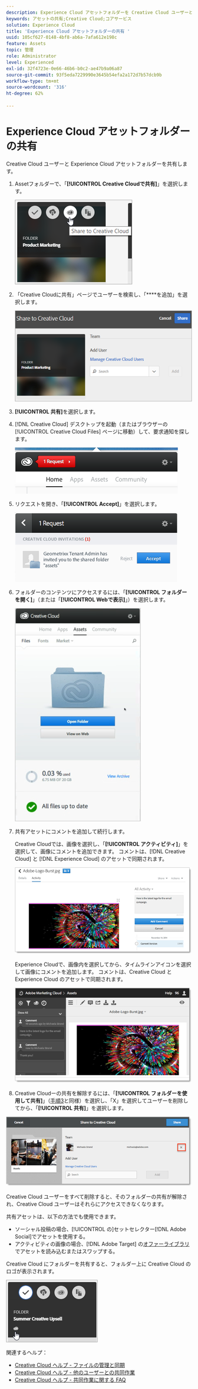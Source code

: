 ```yaml
---
description: Experience Cloud アセットフォルダーを Creative Cloud ユーザーと共有する方法。
keywords: アセットの共有;Creative Cloud;コアサービス
solution: Experience Cloud
title: 'Experience Cloud アセットフォルダーの共有 '
uuid: 105cf627-0148-4bf8-ab6a-7afa612e198c
feature: Assets
topic: 管理
role: Administrator
level: Experienced
exl-id: 32f4723e-0e66-46b6-b0c2-ae47b9a06a87
source-git-commit: 93f5eda7229990e3645b54efa2a172d7b57dcb9b
workflow-type: tm+mt
source-wordcount: '316'
ht-degree: 62%

---
```


# Experience Cloud アセットフォルダーの共有

Creative Cloud ユーザーと Experience Cloud アセットフォルダーを共有します。

1. Assetフォルダーで、「**[!UICONTROL Creative Cloudで共有]**」を選択します。

   ![手順の結果](assets/asset-share-cc.png)
1. 「Creative Cloudに共有」ページでユーザーを検索し、「****&#x200B;を追加」を選択します。

   ![](assets/asset-share-cc-page.png)

1. **[!UICONTROL 共有]**&#x200B;を選択します。
1. [!DNL Creative Cloud] デスクトップを起動（またはブラウザーの [!UICONTROL Creative Cloud Files] ページに移動）して、要求通知を探します。

   ![](assets/cc_share_request.png)
1. リクエストを開き、「**[!UICONTROL Accept]**」を選択します。

   ![手順の結果](assets/cc_share_accept.png)
1. フォルダーのコンテンツにアクセスするには、「**[!UICONTROL フォルダーを開く]**」（または「**[!UICONTROL Webで表示]**」）を選択します。

   ![手順の結果](assets/creative_cloud_open_folder.png)
1. 共有アセットにコメントを追加して続行します。

   Creative Cloudでは、画像を選択し、「**[!UICONTROL アクティビティ]**」を選択して、画像にコメントを追加できます。 コメントは、[!DNL Creative Cloud] と [!DNL Experience Cloud] のアセットで同期されます。

   ![](assets/asset_comment_cc.png)

   Experience Cloudで、画像内を選択してから、タイムラインアイコンを選択して画像にコメントを追加します。 コメントは、Creative Cloud と Experience Cloud のアセットで同期されます。

   ![](assets/asset_comment_mac.png)

1. Creative Cloudーの共有を解除するには、「**[!UICONTROL フォルダーを使用して共有]**」（[手順3](t-share-creative-cloud.md#step_BA17CFA185284641A9B878BA29551996)と同様）を選択し、「X」を選択してユーザーを削除してから、「**[!UICONTROL 共有]**」を選択します。

![](assets/asset_remove_user.png)

Creative Cloud ユーザーをすべて削除すると、そのフォルダーの共有が解除され、Creative Cloud ユーザーはそれらにアクセスできなくなります。

共有アセットは、以下の方法でも使用できます。

* ソーシャル投稿の場合、[!UICONTROL  の]セットセレクター[!DNL Adobe Social]でアセットを使用する。
* アクティビティの画像の場合、[!DNL Adobe Target] の[オファーライブラリ](https://experienceleague.adobe.com/docs/target/using/experiences/offers/manage-content.html?lang=en)でアセットを読み込むまたはスワップする。

Creative Cloud にフォルダーを共有すると、フォルダー上に Creative Cloud のロゴが表示されます。

![](assets/asset-cc-logo.png)

関連するヘルプ：

* [Creative Cloud ヘルプ - ファイルの管理と同期](https://helpx.adobe.com/creative-cloud/help/sync-creative-cloud-files.html)
* [Creative Cloud ヘルプ - 他のユーザーとの共同作業](https://helpx.adobe.com/creative-cloud/help/collaboration.html)
* [Creative Cloud ヘルプ - 共同作業に関する FAQ](https://helpx.adobe.com/creative-cloud/help/collaboration-faq.html)
